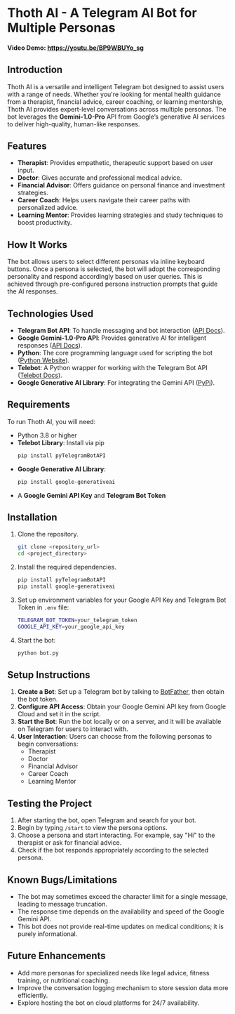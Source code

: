 # Thoth AI - A Telegram AI Bot for Multiple Personas

#### Video Demo: https://youtu.be/BP9WBUYo_sg

## Introduction

Thoth AI is a versatile and intelligent Telegram bot designed to assist users with a range of needs. Whether you're looking for mental health guidance from a therapist, financial advice, career coaching, or learning mentorship, Thoth AI provides expert-level conversations across multiple personas. The bot leverages the **Gemini-1.0-Pro** API from Google’s generative AI services to deliver high-quality, human-like responses.

## Features

- **Therapist**: Provides empathetic, therapeutic support based on user input.
- **Doctor**: Gives accurate and professional medical advice.
- **Financial Advisor**: Offers guidance on personal finance and investment strategies.
- **Career Coach**: Helps users navigate their career paths with personalized advice.
- **Learning Mentor**: Provides learning strategies and study techniques to boost productivity.

## How It Works

The bot allows users to select different personas via inline keyboard buttons. Once a persona is selected, the bot will adopt the corresponding personality and respond accordingly based on user queries. This is achieved through pre-configured persona instruction prompts that guide the AI responses.

## Technologies Used

- **Telegram Bot API**: To handle messaging and bot interaction ([API Docs](https://core.telegram.org/bots/api)).
- **Google Gemini-1.0-Pro API**: Provides generative AI for intelligent responses ([API Docs](https://ai.google.dev/gemini-api/docs)).
- **Python**: The core programming language used for scripting the bot ([Python Website](https://www.python.org/downloads/)).
- **Telebot**: A Python wrapper for working with the Telegram Bot API ([Telebot Docs](https://pytba.readthedocs.io/en/latest/)).
- **Google Generative AI Library**: For integrating the Gemini API ([PyPi](https://pypi.org/project/google-generativeai/)).

## Requirements

To run Thoth AI, you will need:

- Python 3.8 or higher
- **Telebot Library**: Install via pip 
    ```bash
    pip install pyTelegramBotAPI
    ```
- **Google Generative AI Library**:
    ```bash
    pip install google-generativeai
    ```
- A **Google Gemini API Key** and **Telegram Bot Token**

## Installation

1. Clone the repository.
    ```bash
    git clone <repository_url>
    cd <project_directory>
    ```

2. Install the required dependencies.
    ```bash
    pip install pyTelegramBotAPI
    pip install google-generativeai
    ```

3. Set up environment variables for your Google API Key and Telegram Bot Token in `.env` file:
    ```bash
    TELEGRAM_BOT_TOKEN=your_telegram_token
    GOOGLE_API_KEY=your_google_api_key
    ```

4. Start the bot:
    ```bash
    python bot.py
    ```

## Setup Instructions

1. **Create a Bot**: Set up a Telegram bot by talking to [BotFather](https://t.me/BotFather), then obtain the bot token.
2. **Configure API Access**: Obtain your Google Gemini API key from Google Cloud and set it in the script.
3. **Start the Bot**: Run the bot locally or on a server, and it will be available on Telegram for users to interact with.
4. **User Interaction**: Users can choose from the following personas to begin conversations:
    - Therapist
    - Doctor
    - Financial Advisor
    - Career Coach
    - Learning Mentor

## Testing the Project

1. After starting the bot, open Telegram and search for your bot.
2. Begin by typing `/start` to view the persona options.
3. Choose a persona and start interacting. For example, say "Hi" to the therapist or ask for financial advice.
4. Check if the bot responds appropriately according to the selected persona.

## Known Bugs/Limitations

- The bot may sometimes exceed the character limit for a single message, leading to message truncation.
- The response time depends on the availability and speed of the Google Gemini API.
- This bot does not provide real-time updates on medical conditions; it is purely informational.

## Future Enhancements

- Add more personas for specialized needs like legal advice, fitness training, or nutritional coaching.
- Improve the conversation logging mechanism to store session data more efficiently.
- Explore hosting the bot on cloud platforms for 24/7 availability.
